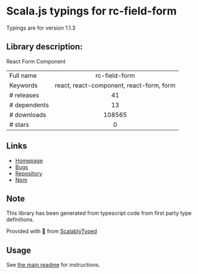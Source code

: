 
# Scala.js typings for rc-field-form

Typings are for version 1.1.3

## Library description:
React Form Component

|                    |                 |
| ------------------ | :-------------: |
| Full name          | rc-field-form |
| Keywords           | react, react-component, react-form, form |
| # releases         | 41 |
| # dependents       | 13 |
| # downloads        | 108565 |
| # stars            | 0 |

## Links
- [Homepage](https://github.com/react-component/field-form)
- [Bugs](https://github.com/react-component/field-form/issues)
- [Repository](https://github.com/react-component/field-form)
- [Npm](https://www.npmjs.com/package/rc-field-form)
    


## Note
This library has been generated from typescript code from first party type definitions.

Provided with :purple_heart: from [ScalablyTyped](https://github.com/oyvindberg/ScalablyTyped)

## Usage
See [the main readme](../../readme.md) for instructions.


